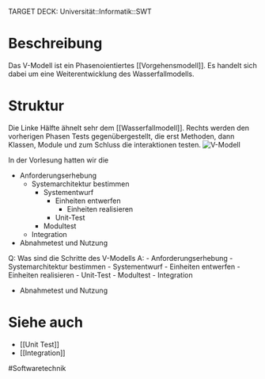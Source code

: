 TARGET DECK: Universität::Informatik::SWT

# Beschreibung
Das V-Modell ist ein Phasenoientiertes [[Vorgehensmodell]].
Es handelt sich dabei um eine Weiterentwicklung des Wasserfallmodells.

# Struktur
Die Linke Hälfte ähnelt sehr dem [[Wasserfallmodell]]. Rechts werden den vorherigen Phasen Tests gegenübergestellt, die erst Methoden, dann Klassen, Module und zum Schluss die interaktionen testen.
![V-Modell](https://upload.wikimedia.org/wikipedia/commons/thumb/3/3a/V-Modell.svg/1920px-V-Modell.svg.png)

In der Vorlesung hatten wir die 
- Anforderungserhebung
	- Systemarchitektur bestimmen
		- Systementwurf
			- Einheiten entwerfen
				- Einheiten realisieren
			- Unit-Test
		- Modultest
	- Integration
- Abnahmetest und Nutzung

Q: Was sind die Schritte des V-Modells
A: - Anforderungserhebung
	- Systemarchitektur bestimmen
		- Systementwurf
			- Einheiten entwerfen
				- Einheiten realisieren
			- Unit-Test
		- Modultest
	- Integration
- Abnahmetest und Nutzung
<!--ID: 1645543051193-->


# Siehe auch
- [[Unit Test]]
- [[Integration]]


#Softwaretechnik 